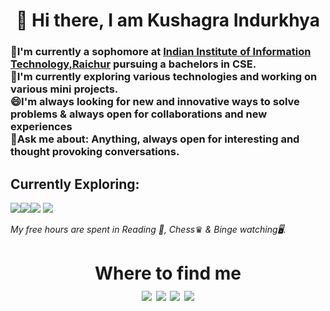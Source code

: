 <h1 align ="center"> 👋 Hi there, I am Kushagra Indurkhya </h1>

<!--
**KushagraIndurkhya/KushagraIndurkhya** is a ✨ _special_ ✨ repository because its `README.md` (this file) appears on your GitHub profile.

Here are some ideas to get you started:

- 🔭 I’m currently working on ...
- 🌱 I’m currently learning ...
- 👯 I’m looking to collaborate on ...
- 🤔 I’m looking for help with ...
- 💬 Ask me about ...
- 📫 How to reach me: ...
- 😄 Pronouns: ...
- ⚡ Fun fact: ...
-->
<h3>
🔭I'm currently a sophomore at <a href="https://www.iiitr.ac.in/">Indian Institute of Information Technology,Raichur</a> pursuing a bachelors in CSE.<br>
🌱I'm currently exploring various technologies and working on various mini projects.<br>
😄I'm always looking for new and innovative ways to solve problems & always open for collaborations and new experiences<br>
💬Ask me about: Anything, always open for interesting and thought provoking conversations.<br>
</h3>

<h2><b>Currently Exploring:</b></h2><p><img src="https://img.shields.io/badge/python%20-%2314354C.svg?&style=for-the-badge&logo=python&logoColor=white"/><img src="https://img.shields.io/badge/go-%2300ADD8.svg?&style=for-the-badge&logo=go&logoColor=white"/><img src="https://img.shields.io/badge/flask%20-%23000.svg?&style=for-the-badge&logo=flask&logoColor=white"/>
<!--    <img src="https://img.shields.io/badge/django%20-%23092E20.svg?&style=for-the-badge&logo=django&logoColor=white"/> -->
   <img src="https://img.shields.io/badge/AWS%20-%23FF9900.svg?&style=for-the-badge&logo=amazon-aws&logoColor=white"/></p>


<i>My free hours are spent in Reading 📖, Chess</i>♛<i> & Binge watching🖥️.</i>
<h1 align="center">
Where to find me<br>
   <a href="https://www.linkedin.com/in/kushagra-indurkhya-a832b2192/"><img src="https://img.shields.io/badge/Linkedin-Kushagra Indurkhya-blue"></a>
   <a href="https://https://twitter.com/k_indurkhya"><img src="https://img.shields.io/badge/Twitter-@k_indurkhya-blue"></a>
   <a href="https://www.instagram.com/the.white.wolf.indurkhya/"><img src="https://img.shields.io/badge/Insta-the.white.wolf.indurkhya-red"></a>
   <a href="https://www.facebook.com/kushagra.indurkhya.3"><img src="https://img.shields.io/badge/Facebook-Kushagra Indurkhya-blue"></a
</h1>

